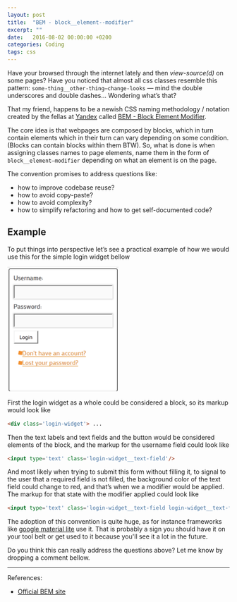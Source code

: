 ```yaml
---
layout: post
title:  "BEM - block__element--modifier"
excerpt: ""
date:   2016-08-02 00:00:00 +0200
categories: Coding
tags: css
---
```

Have your browsed through the internet lately and then *view-source(d)* on some pages? Have you noticed that almost all css classes resemble this pattern: `some-thing__other-thing—change-looks` &mdash; mind the double underscores and double dashes... Wondering what’s that?

That my friend, happens to be a newish CSS naming methodology / notation created by the fellas at [Yandex](https://www.yandex.ru/) called [BEM - Block Element Modifier](https://en.bem.info/).

The core idea is that webpages are composed by blocks, which in turn contain elements which in their turn can vary depending on some condition. (Blocks can contain blocks within them BTW).
So, what is done is when assigning classes names to page elements, name them in the form of `block__element—modifier` depending on what an element is on the page.

The convention promises to address questions like:

- how to improve codebase reuse?
- how to avoid copy-paste?
- how to avoid complexity?
- how to simplify refactoring and how to get self-documented code?


## Example

To put things into perspective let’s see a practical example of how we would use this for the simple login widget bellow

<img src="/img/blog/login-widget.png" style="width:50%">

First the login widget as a whole could be considered a block, so its markup would look like

```html
<div class='login-widget'> ...
```

Then the text labels and text fields and the button would be considered elements of the block, and the markup for the username field could look like

```html
<input type='text' class='login-widget__text-field'/>
```
And most likely when trying to submit this form without filling it, to signal to the user that a required field is not filled, the background color of the text field could change to red, and that’s when we a modifier would be applied. The markup for that state with the modifier applied could look like

```html
<input type='text' class='login-widget__text-field login-widget__text-field--empty'>
```

The adoption of this convention is quite huge, as for instance frameworks like [google material lite](https://getmdl.io/) use it. That is probably a sign you should have it on your tool belt or get used to it because you'll see it a lot in the future.

Do you think this can really address the questions above? Let me know by dropping a comment bellow.

----
References:

- [Official BEM site](https://en.bem.info/methodology/)
